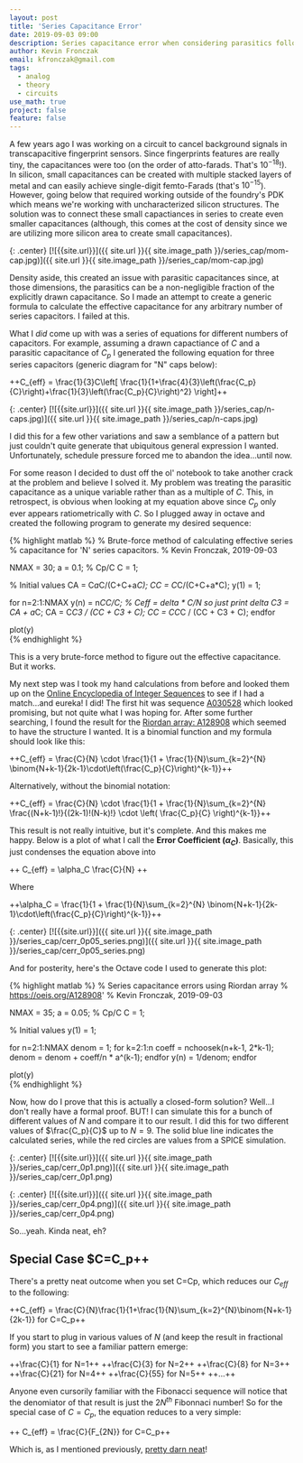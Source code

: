 ```yaml
---
layout: post
title: 'Series Capacitance Error'
date: 2019-09-03 09:00
description: Series capacitance error when considering parasitics follows a Fibonacci bisection.
author: Kevin Fronczak
email: kfronczak@gmail.com
tags:
  - analog
  - theory
  - circuits
use_math: true
project: false
feature: false
---
```


A few years ago I was working on a circuit to cancel background signals in transcapacitive fingerprint sensors.  Since fingerprints features are really tiny, the capacitances were too (on the order of atto-farads.  That's $10^{-18}$!).  In silicon, small capacitances can be created with multiple stacked layers of metal and can easily achieve single-digit femto-Farads (that's $10^{-15}$).  However, going below that required working outside of the foundry's PDK which means we're working with uncharacterized silicon structures.  The solution was to connect these small capactiances in series to create even smaller capacitances (although, this comes at the cost of density since we are utilizing more silicon area to create small capacitances).

{: .center}
[![{{site.url}}]({{ site.url }}{{ site.image_path }}/series_cap/mom-cap.jpg)]({{ site.url }}{{ site.image_path }}/series_cap/mom-cap.jpg)

Density aside, this created an issue with parasitic capacitances since, at those dimensions, the parasitics can be a non-negligible fraction of the explicitly drawn capacitance.  So I made an attempt to create a generic formula to calculate the effective capacitance for any arbitrary number of series capacitors.  I failed at this.

What I _did_ come up with was a series of equations for different numbers of capacitors.  For example, assuming a drawn capactiance of $C$ and a parasitic capacitance of $C_p$ I generated the following equation for three series capacitors (generic diagram for "N" caps below):

++C_{eff} = \frac{1}{3}C\left[ \frac{1}{1+\frac{4}{3}\left(\frac{C_p}{C}\right)+\frac{1}{3}\left(\frac{C_p}{C}\right)^2} \right]++

{: .center}
[![{{site.url}}]({{ site.url }}{{ site.image_path }}/series_cap/n-caps.jpg)]({{ site.url }}{{ site.image_path }}/series_cap/n-caps.jpg)

I did this for a few other variations and saw a semblance of a pattern but just couldn't quite generate that ubiquitous general expression I wanted.  Unfortunately, schedule pressure forced me to abandon the idea...until now.

For some reason I decided to dust off the ol' notebook to take another crack at the problem and believe I solved it.  My problem was treating the parasitic capacitance as a unique variable rather than as a multiple of $C$.  This, in retrospect, is obvious when looking at my equation above since $C_p$ only ever appears ratiometrically with $C$.  So I plugged away in octave and created the following program to generate my desired sequence:

{% highlight matlab %}
% Brute-force method of calculating effective series
% capacitance for 'N' series capacitors.
% Kevin Fronczak, 2019-09-03

NMAX = 30;
a = 0.1;   % Cp/C
C = 1;

% Initial values
CA = C*a*C/(C+C+a*C);
CC = C*C/(C+C+a*C);
y(1) = 1;

for n=2:1:NMAX
    y(n) = n*CC/C; % Ceff = delta * C/N so just print delta
    C3 = CA + a*C;
    CA = C*C3 / (CC + C3 + C);
    CC = CC*C / (CC + C3 + C);
endfor

plot(y)    
{% endhighlight %}

This is a very brute-force method to figure out the effective capacitance.  But it works.

My next step was I took my hand calculations from before and looked them up on the [Online Encyclopedia of Integer Sequences](https://oeis.org) to see if I had a match...and eureka! I did!  The first hit was sequence [A030528](https://oeis.org/A030528) which looked promising, but not quite what I was hoping for.  After some further searching, I found the result for the [Riordan array: A128908](https://oeis.org/A128908) which seemed to have the structure I wanted.  It is a binomial function and my formula should look like this:

++C_{eff} = \frac{C}{N} \cdot \frac{1}{1 + \frac{1}{N}\sum_{k=2}^{N} \binom{N+k-1}{2k-1}\cdot\left(\frac{C_p}{C}\right)^{k-1}}++

Alternatively, without the binomial notation:

++C_{eff} = \frac{C}{N} \cdot \frac{1}{1 + \frac{1}{N}\sum_{k=2}^{N} \frac{(N+k-1)!}{(2k-1)!(N-k)!} \cdot \left( \frac{C_p}{C} \right)^{k-1}}++

This result is not really intuitive, but it's complete.  And this makes me happy.  Below is a plot of what I call the **Error Coefficient ($\alpha_C$)**.  Basically, this just condenses the equation above into

++ C_{eff} = \alpha_C \frac{C}{N} ++

Where

++\alpha_C = \frac{1}{1 + \frac{1}{N}\sum_{k=2}^{N} \binom{N+k-1}{2k-1}\cdot\left(\frac{C_p}{C}\right)^{k-1}}++

{: .center}
[![{{site.url}}]({{ site.url }}{{ site.image_path }}/series_cap/cerr_0p05_series.png)]({{ site.url }}{{ site.image_path }}/series_cap/cerr_0p05_series.png)

And for posterity, here's the Octave code I used to generate this plot:

{% highlight matlab %}
% Series capacitance errors using Riordan array
% https://oeis.org/A128908'
% Kevin Fronczak, 2019-09-03

NMAX = 35;
a = 0.05;   % Cp/C
C = 1;

% Initial values
y(1) = 1;

for n=2:1:NMAX
    denom = 1;
    for k=2:1:n
        coeff = nchoosek(n+k-1, 2*k-1);
        denom = denom + coeff/n * a^(k-1);
    endfor
    y(n) = 1/denom;
endfor

plot(y)    
{% endhighlight %}


Now, how do I prove that this is actually a closed-form solution?  Well...I don't really have a formal proof.  BUT! I can simulate this for a bunch of different values of $N$ and compare it to our result.  I did this for two different values of $\frac{C_p}{C}$ up to $N=9$.  The solid blue line indicates the calculated series, while the red circles are values from a SPICE simulation.

{: .center}
[![{{site.url}}]({{ site.url }}{{ site.image_path }}/series_cap/cerr_0p1.png)]({{ site.url }}{{ site.image_path }}/series_cap/cerr_0p1.png)

{: .center}
[![{{site.url}}]({{ site.url }}{{ site.image_path }}/series_cap/cerr_0p4.png)]({{ site.url }}{{ site.image_path }}/series_cap/cerr_0p4.png)

So...yeah.  Kinda neat, eh?

## Special Case $C=C_p++

There's a pretty neat outcome when you set C=Cp, which reduces our $C_{eff}$ to the following:

++C_{eff} = \frac{C}{N}\frac{1}{1+\frac{1}{N}\sum_{k=2}^{N}\binom{N+k-1}{2k-1}} for C=C_p++

If you start to plug in various values of $N$ (and keep the result in fractional form) you start to see a familiar pattern emerge:

++\frac{C}{1} for N=1++
++\frac{C}{3} for N=2++
++\frac{C}{8} for N=3++
++\frac{C}{21} for N=4++
++\frac{C}{55} for N=5++
++...++

Anyone even cursorily familiar with the Fibonacci sequence will notice that the denomiator of that result is just the $2N^{th}$ Fibonnaci number!  So for the special case of $C=C_p$, the equation reduces to a very simple:

++ C_{eff} = \frac{C}{F_{2N}} for C=C_p++

Which is, as I mentioned previously, [pretty darn neat](https://www.youtube.com/watch?v=Hm3JodBR-vs)!



